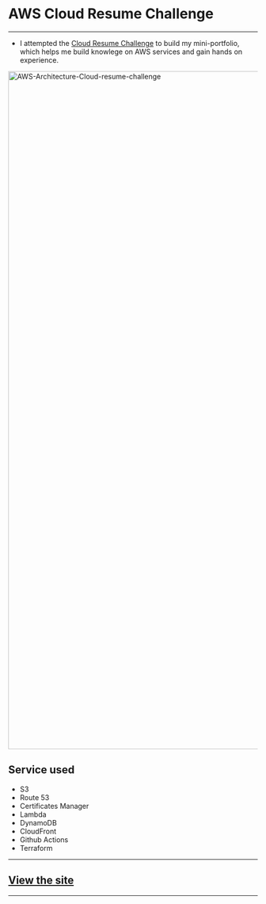 
# AWS Cloud Resume Challenge
-----
- I attempted the [Cloud Resume Challenge](https://cloudresumechallenge.dev/) to build my mini-portfolio, which helps me build knowlege on AWS services and gain hands on experience. 

<img width="1368" alt="AWS-Architecture-Cloud-resume-challenge" src="https://github.com/hhphu/Cloud/assets/45286750/0fb1278f-978f-41c5-8f42-eb63efe8f8c1">


## Service used
- S3
- Route 53
- Certificates Manager
- Lambda
- DynamoDB
- CloudFront
- Github Actions
- Terraform

-----
## [View the site](https://hhphu.com)
-----
